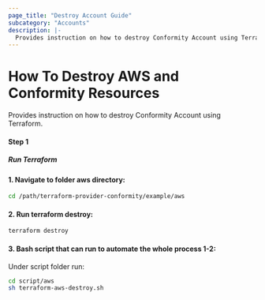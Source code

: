 ```yaml
---
page_title: "Destroy Account Guide"
subcategory: "Accounts"
description: |-
  Provides instruction on how to destroy Conformity Account using Terraform.
---
```


# How To Destroy AWS and Conformity Resources
Provides instruction on how to destroy Conformity Account using Terraform.

#### Step 1

##### Run Terraform

#### 1. Navigate to folder aws directory:
```sh
cd /path/terraform-provider-conformity/example/aws
```
#### 2. Run terraform destroy:
```sh
terraform destroy
```
#### 3. Bash script that can run to automate the whole process 1-2:

Under script folder run:
```sh
cd script/aws
sh terraform-aws-destroy.sh
```